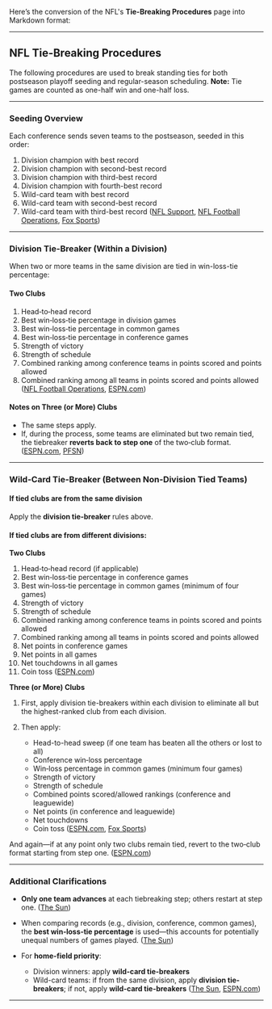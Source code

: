 Here’s the conversion of the NFL's **Tie-Breaking Procedures** page into Markdown format:

---

## NFL Tie-Breaking Procedures

The following procedures are used to break standing ties for both postseason playoff seeding and regular-season scheduling. **Note:** Tie games are counted as one-half win and one-half loss.

---

### Seeding Overview

Each conference sends seven teams to the postseason, seeded in this order:

1. Division champion with best record
2. Division champion with second-best record
3. Division champion with third-best record
4. Division champion with fourth-best record
5. Wild-card team with best record
6. Wild-card team with second-best record
7. Wild-card team with third-best record ([NFL Support][1], [NFL Football Operations][2], [Fox Sports][3])

---

### Division Tie-Breaker (Within a Division)

When two or more teams in the same division are tied in win-loss-tie percentage:

#### Two Clubs

1. Head‑to‑head record
2. Best win‑loss‑tie percentage in division games
3. Best win‑loss‑tie percentage in common games
4. Best win‑loss‑tie percentage in conference games
5. Strength of victory
6. Strength of schedule
7. Combined ranking among conference teams in points scored and points allowed
8. Combined ranking among all teams in points scored and points allowed ([NFL Football Operations][2], [ESPN.com][4])

#### Notes on Three (or More) Clubs

* The same steps apply.
* If, during the process, some teams are eliminated but two remain tied, the tiebreaker **reverts back to step one** of the two‑club format. ([ESPN.com][4], [PFSN][5])

---

### Wild-Card Tie-Breaker (Between Non-Division Tied Teams)

#### If tied clubs are from **the same division**

Apply the **division tie‑breaker** rules above.

#### If tied clubs are from **different divisions**:

**Two Clubs**

1. Head‑to‑head record (if applicable)
2. Best win‑loss‑tie percentage in conference games
3. Best win‑loss‑tie percentage in common games (minimum of four games)
4. Strength of victory
5. Strength of schedule
6. Combined ranking among conference teams in points scored and points allowed
7. Combined ranking among all teams in points scored and points allowed
8. Net points in conference games
9. Net points in all games
10. Net touchdowns in all games
11. Coin toss ([ESPN.com][4])

**Three (or More) Clubs**

1. First, apply division tie-breakers within each division to eliminate all but the highest-ranked club from each division.
2. Then apply:

   * Head-to-head sweep (if one team has beaten all the others or lost to all)
   * Conference win‑loss percentage
   * Win‑loss percentage in common games (minimum four games)
   * Strength of victory
   * Strength of schedule
   * Combined points scored/allowed rankings (conference and leaguewide)
   * Net points (in conference and leaguewide)
   * Net touchdowns
   * Coin toss ([ESPN.com][4], [Fox Sports][6])

And again—if at any point only two clubs remain tied, revert to the two‑club format starting from step one. ([ESPN.com][4])

---

### Additional Clarifications

* **Only one team advances** at each tiebreaking step; others restart at step one. ([The Sun][7])
* When comparing records (e.g., division, conference, common games), the **best win‑loss‑tie percentage** is used—this accounts for potentially unequal numbers of games played. ([The Sun][7])
* For **home-field priority**:

  * Division winners: apply **wild-card tie-breakers**
  * Wild-card teams: if from the same division, apply **division tie-breakers**; if not, apply **wild-card tie-breakers** ([The Sun][7], [ESPN.com][4])

---

[1]: https://support.nfl.com/hc/en-us/articles/35869798026260-NFL-Tiebreaking-Procedures?utm_source=chatgpt.com "NFL Tiebreaking Procedures - NFL Support"
[2]: https://operations.nfl.com/the-rules/nfl-tie-breaking-procedures/?utm_source=chatgpt.com "NFL Tie-breaking Procedures | NFL Football Operations"
[3]: https://www.foxsports.com/stories/nfl/nfl-playoff-tiebreaking-procedures?utm_source=chatgpt.com "NFL Tiebreakers: Playoff and wild-card rules - FOX Sports"
[4]: https://www.espn.com/nfl/s/tiebreakers2002.html?utm_source=chatgpt.com "ESPN.com: NFL - NFL tiebreaking procedures"
[5]: https://www.profootballnetwork.com/nfl-playoff-tiebreakers/?utm_source=chatgpt.com "NFL Playoff Tiebreakers: Rules and Procedures for Division and ..."
[6]: https://www.foxsports.com/stories/nfl/nfl-playoff-format-how-does-the-nfl-postseason-work?utm_source=chatgpt.com "NFL Playoff Format: How does the NFL postseason work?"
[7]: https://www.the-sun.com/sport/13064259/nfl-tiebreakers-playoff-and-wild-card-rules/?utm_source=chatgpt.com "NFL tiebreakers: Playoff and wild card rules"
